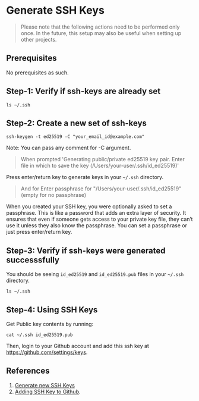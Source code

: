 # Generate SSH Keys
> Please note that the following actions need to be performed only once. In the future, this setup may also be useful when setting up other projects.

## Prerequisites
No prerequisites as such.



## Step-1: Verify if ssh-keys are already set
```
ls ~/.ssh
```

## Step-2: Create a new set of ssh-keys
```
ssh-keygen -t ed25519 -C "your_email_id@example.com"
```
Note: You can pass any comment for -C argument.

> When prompted 'Generating public/private ed25519 key pair.
Enter file in which to save the key (/Users/your-user/.ssh/id_ed25519)'

Press enter/return key to generate keys in your `~/.ssh` directory.

> And for Enter passphrase for "/Users/your-user/.ssh/id_ed25519" (empty for no passphrase)

When you created your SSH key, you were optionally asked to set a passphrase. This is like a password that adds an extra layer of security. It ensures that even if someone gets access to your private key file, they can’t use it unless they also know the passphrase. You can set a passphrase or just press enter/return key.

## Step-3: Verify if ssh-keys were generated successsfully
You should be seeing `id_ed25519` and `id_ed25519.pub` files in your `~/.ssh` directory.
```
ls ~/.ssh
```

## Step-4: Using SSH Keys
Get Public key contents by running:
```
cat ~/.ssh id_ed25519.pub
```

Then, login to your Github account and add this ssh key at https://github.com/settings/keys.

## References
1. [Generate new SSH Keys](https://docs.github.com/en/authentication/connecting-to-github-with-ssh/generating-a-new-ssh-key-and-adding-it-to-the-ssh-agent)
2. [Adding SSH Key to Github](https://docs.github.com/en/authentication/connecting-to-github-with-ssh/adding-a-new-ssh-key-to-your-github-account).
